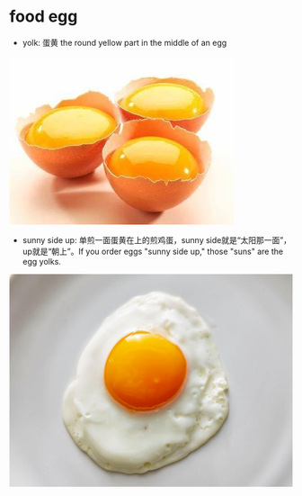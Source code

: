 # food egg

- yolk: 蛋黄 the round yellow part in the middle of an egg

![](images/yolk.jpeg)

- sunny side up: 单煎一面蛋黄在上的煎鸡蛋，sunny side就是“太阳那一面”，up就是“朝上”。If you order eggs "sunny side up," those "suns" are the egg yolks.

![](images/sunny_side_up_eggs.jpg)
